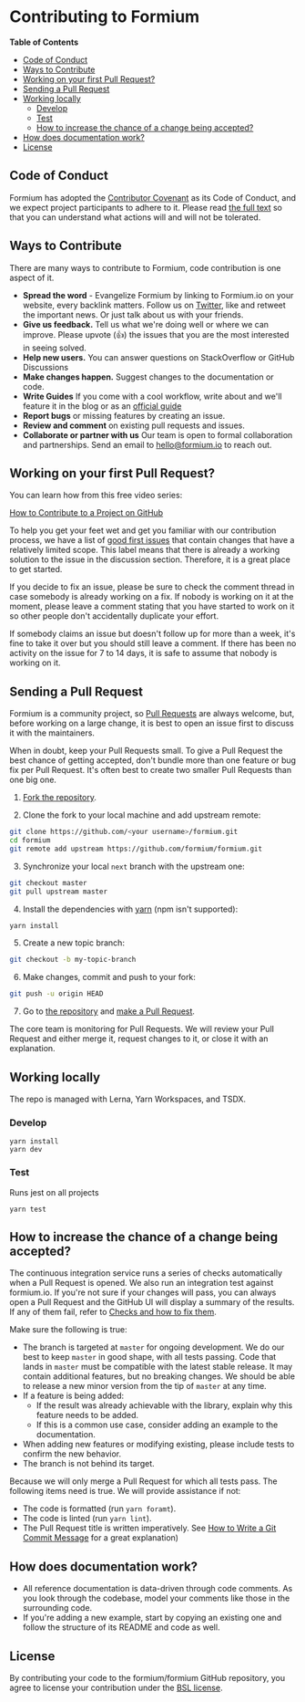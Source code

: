 
# Contributing to Formium
<!-- START doctoc generated TOC please keep comment here to allow auto update -->
<!-- DON'T EDIT THIS SECTION, INSTEAD RE-RUN doctoc TO UPDATE -->
**Table of Contents** 

  - [Code of Conduct](#code-of-conduct)
  - [Ways to Contribute](#ways-to-contribute)
  - [Working on your first Pull Request?](#working-on-your-first-pull-request)
  - [Sending a Pull Request](#sending-a-pull-request)
  - [Working locally](#working-locally)
    - [Develop](#develop)
    - [Test](#test)
    - [How to increase the chance of a change being accepted?](#how-to-increase-the-chance-of-a-change-being-accepted)
  - [How does documentation work?](#how-does-documentation-work)
  - [License](#license)

<!-- END doctoc generated TOC please keep comment here to allow auto update -->

## Code of Conduct

Formium has adopted the [Contributor Covenant](https://www.contributor-covenant.org/) as its Code of Conduct, and we expect project participants to adhere to it.
Please read [the full text](/CODE_OF_CONDUCT.md) so that you can understand what actions will and will not be tolerated.

## Ways to Contribute

There are many ways to contribute to Formium, code contribution is one aspect of it.

- **Spread the word** - Evangelize Formium by linking to Formium.io on your website, every backlink matters. Follow us on [Twitter](https://twitter.com/formiumhq), like and retweet the important news. Or just talk about us with your friends.
- **Give us feedback.** Tell us what we're doing well or where we can improve. Please upvote (👍) the issues that you are the most interested in seeing solved.
- **Help new users.** You can answer questions on StackOverflow or GitHub Discussions
- **Make changes happen.** Suggest changes to the documentation or code.
- **Write Guides** If you come with a cool workflow, write about and we'll feature it in the blog or as an [official guide](https://formium.io/guides)
- **Report bugs** or missing features by creating an issue.
- **Review and comment** on existing pull requests and issues.
- **Collaborate or partner with us** Our team is open to formal collaboration and partnerships. Send an email to [hello@formium.io](mailto:hello@formium.io) to reach out.

## Working on your first Pull Request?

You can learn how from this free video series:

[How to Contribute to a Project on GitHub](https://egghead.io/courses/how-to-contribute-to-an-open-source-project-on-github)

To help you get your feet wet and get you familiar with our contribution process, we have a list of [good first issues](https://github.com/formium/formium/issues?q=is:open+is:issue+label:"good+first+issue") that contain changes that have a relatively limited scope. This label means that there is already a working solution to the issue in the discussion section. Therefore, it is a great place to get started.

If you decide to fix an issue, please be sure to check the comment thread in case somebody is already working on a fix. If nobody is working on it at the moment, please leave a comment stating that you have started to work on it so other people don't accidentally duplicate your effort.

If somebody claims an issue but doesn't follow up for more than a week, it's fine to take it over but you should still leave a comment.
If there has been no activity on the issue for 7 to 14 days, it is safe to assume that nobody is working on it.

## Sending a Pull Request

Formium is a community project, so [Pull Requests](https://docs.github.com/en/free-pro-team@latest/github/collaborating-with-issues-and-pull-requests/creating-a-pull-request) are always welcome, but, before working on a large change, it is best to open an issue first to discuss it with the maintainers.

When in doubt, keep your Pull Requests small. To give a Pull Request the best chance of getting accepted, don't bundle more than one feature or bug fix per Pull Request. It's often best to create two smaller Pull Requests than one big one.

1. [Fork the repository](https://docs.github.com/en/free-pro-team@latest/github/getting-started-with-github/fork-a-repo).

2. Clone the fork to your local machine and add upstream remote:

```sh
git clone https://github.com/<your username>/formium.git
cd formium
git remote add upstream https://github.com/formium/formium.git
```

3. Synchronize your local `next` branch with the upstream one:

```sh
git checkout master
git pull upstream master
```

4. Install the dependencies with [yarn](https://yarnpkg.com) (npm isn't supported):

```sh
yarn install
```

5. Create a new topic branch:

```sh
git checkout -b my-topic-branch
```

6. Make changes, commit and push to your fork:

```sh
git push -u origin HEAD
```

7. Go to [the repository](https://github.com/formium/formium) and [make a Pull Request](https://docs.github.com/en/free-pro-team@latest/github/collaborating-with-issues-and-pull-requests/creating-a-pull-request).

The core team is monitoring for Pull Requests. We will review your Pull Request and either merge it, request changes to it, or close it with an explanation.

## Working locally

The repo is managed with Lerna, Yarn Workspaces, and TSDX. 

### Develop

```shell
yarn install
yarn dev
```

### Test

Runs jest on all projects

```
yarn test
```

## How to increase the chance of a change being accepted?

The continuous integration service runs a series of checks automatically when a Pull Request is opened. We also run an integration test against formium.io. If you're not
sure if your changes will pass, you can always open a Pull Request and the GitHub UI will display a summary of
the results. If any of them fail, refer to [Checks and how to fix them](#checks-and-how-to-fix-them).

Make sure the following is true:

- The branch is targeted at `master` for ongoing development. We do our best to keep `master` in good shape, with all tests passing. Code that lands in `master` must be compatible with the latest stable release. It may contain additional features, but no breaking changes. We should be able to release a new minor version from the tip of `master` at any time.
- If a feature is being added:
  - If the result was already achievable with the library, explain why this feature needs to be added.
  - If this is a common use case, consider adding an example to the documentation.
- When adding new features or modifying existing, please include tests to confirm the new behavior.
- The branch is not behind its target.

Because we will only merge a Pull Request for which all tests pass. The following items need is true. We will provide assistance if not:

- The code is formatted (run `yarn foramt`).
- The code is linted (run `yarn lint`).
- The Pull Request title is written imperatively. See [How to Write a Git Commit Message](https://chris.beams.io/posts/git-commit/#imperative) for a great explanation)

## How does documentation work?

- All reference documentation is data-driven through code comments. As you look through the codebase, model your comments like those in the surrounding code.
- If you're adding a new example, start by copying an existing one and follow the structure of its README and code as well.

## License

By contributing your code to the formium/formium GitHub repository, you agree to license your contribution under the [BSL license](../LICENSE).